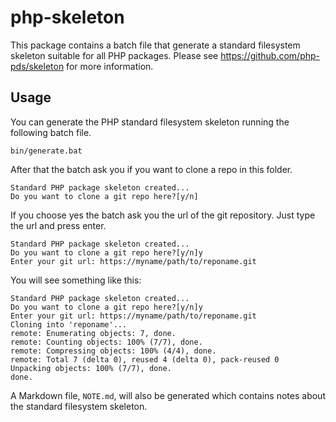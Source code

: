 # php-skeleton

This package contains a batch file that generate a standard filesystem skeleton suitable for all PHP packages.
Please see  https://github.com/php-pds/skeleton for more information.

## Usage

You can generate the PHP standard filesystem skeleton running the following batch file.

```
bin/generate.bat
```

After that the batch ask you if you want to clone a repo in this folder.

```
Standard PHP package skeleton created...
Do you want to clone a git repo here?[y/n]
```

If you choose yes the batch ask you the url of the git repository.
Just type the url and press enter.

```
Standard PHP package skeleton created...
Do you want to clone a git repo here?[y/n]y
Enter your git url: https://myname/path/to/reponame.git
```

You will see something like this:

```
Standard PHP package skeleton created...
Do you want to clone a git repo here?[y/n]y
Enter your git url: https://myname/path/to/reponame.git
Cloning into 'reponame'...
remote: Enumerating objects: 7, done.
remote: Counting objects: 100% (7/7), done.
remote: Compressing objects: 100% (4/4), done.
remote: Total 7 (delta 0), reused 4 (delta 0), pack-reused 0
Unpacking objects: 100% (7/7), done.
done.
```

A Markdown file, `NOTE.md`, will also be generated which contains notes about the standard filesystem skeleton.
